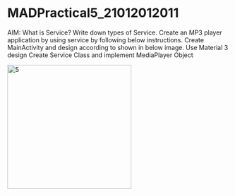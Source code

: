 # MADPractical5_21012012011

AIM: What is Service? Write down types of Service. Create an MP3 player application by using service by following below instructions.
Create MainActivity and design according to shown in below image. Use Material 3 design
Create Service Class and implement MediaPlayer Object

<img width="281" alt="5" src="https://user-images.githubusercontent.com/110801454/195148852-3851cfa2-b8aa-4a64-9127-6aa0092d7cd7.PNG">
